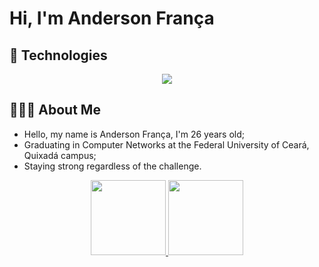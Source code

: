 
#  Hi, I'm Anderson França


## 🚀 Technologies

<p align="center">
  <a href="https://skillicons.dev">
    <img src="https://skillicons.dev/icons?i=github,html,linux,python,cpp,bash,postgres,vscode" />
  </a>
</p> 

## 🧑🏽‍💻 About Me

- Hello, my name is Anderson França, I'm 26 years old;
- Graduating in Computer Networks at the Federal University of Ceará, Quixadá campus;
- Staying strong regardless of the challenge.


<div align="center">
  <a href="https://github.com/anderqxr">
  <img height="120em" src="https://github-readme-stats.vercel.app/api?username=anderqxr&show_icons=true&theme=nightowl&include_all_commits=true&count_private=true"/>
  <img height="120em" src="https://github-readme-stats.vercel.app/api/top-langs/?username=anderqxr&layout=compact&langs_count=7&theme=nightowl"/>
</div>

